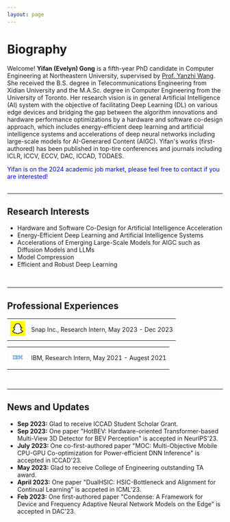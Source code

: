 ```yaml
---
layout: page
---
```


# Biography


Welcome! **Yifan (Evelyn) Gong** is a fifth-year PhD candidate in Computer Engineering at Northeastern University, supervised by [Prof. Yanzhi Wang](https://web.northeastern.edu/yanzhiwang/#_ga=2.133348103.863566394.1694570386-1581901161.1692209067). She received the B.S. degree in Telecommunications Engineering from Xidian University and the M.A.Sc. degree in Computer Engineering from the University of Toronto. Her research vision is in general Artificial Intelligence (AI) system with the objective of facilitating Deep Learning (DL) on various edge devices and bridging the gap between the algorithm innovations and hardware performance optimizations by a hardware and software co-design approach, which includes energy-efficient deep learning and artificial intelligence systems and accelerations of deep neural networks including large-scale models for AI-Generared Content (AIGC). Yifan's works (first-authored) has been published in top-tire conferences and journals including ICLR, ICCV, ECCV, DAC, ICCAD, TODAES. 

<font color="#0000dd">Yifan is on the 2024 academic job market, please feel free to contact if you are interested!</font><br /> 
<br>

---

## Research Interests

- Hardware and Software Co-Design for Artificial Intelligence Acceleration
- Energy-Efficient Deep Learning and Artificial Intelligence Systems
- Accelerations of Emerging Large-Scale Models for AIGC such as Diffusion Models and LLMs
- Model Compression
- Efficient and Robust Deep Learning



<br>

---

## Professional Experiences

<div align="left">
<table rules="none">
<tr>
<td>
  <img src="images/snap_logo.jpeg" style="zoom:35%"  alt="图片名称"/>
</td>
<td>
  <p> Snap Inc., Research Intern, May 2023 - Dec 2023  </p>
  <p> </p>
</td>
</tr>
</table>    
</div>

<div align="left">
<table rules="none">
<tr>
<td>
  <img src="images/ibm_logo.jpeg" style="zoom:35%"  alt="图片名称"/>

</td>
<td>
  <p> IBM,  Research Intern, May 2021 - Augest 2021 </p>
  <p> </p>
</td>
</tr>
</table>    
</div>



<br>



---

## News and Updates

- **Sep 2023:** Glad to receive ICCAD Student Scholar Grant.
- **Sep 2023:** One paper "HotBEV: Hardware-oriented Transformer-based Multi-View 3D Detector for BEV Perception" is accepted in NeurIPS'23.
- **July 2023:** One co-first-authored paper "MOC: Multi-Objective Mobile CPU-GPU Co-optimization for Power-efficient DNN Inference" is accepted in ICCAD'23.
- **May 2023:** Glad to receive College of Engineering outstanding TA award.
- **April 2023:** One paper "DualHSIC: HSIC-Bottleneck and Alignment for Continual Learning" is accpeted in ICML'23.
- **Feb 2023:** One first-authored paper "Condense: A Framework for Device and Frequency Adaptive Neural Network Models on the Edge" is accepted in DAC'23.
